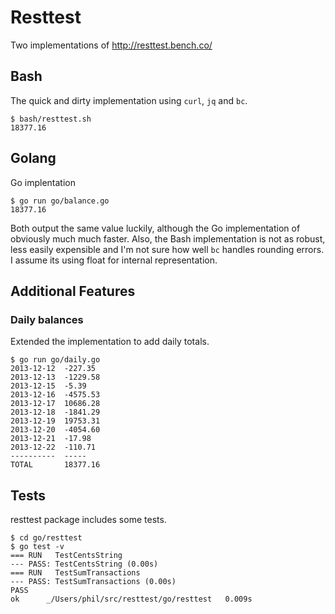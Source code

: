 # Resttest

Two implementations of http://resttest.bench.co/

## Bash

The quick and dirty implementation using `curl`, `jq` and `bc`.

```
$ bash/resttest.sh
18377.16
```

## Golang

Go implentation

```
$ go run go/balance.go
18377.16
```

Both output the same value luckily, although the Go implementation of obviously much much faster. Also, the Bash implementation is not as robust, less easily expensible and I'm not sure how well `bc` handles rounding errors. I assume its using float for internal representation.

## Additional Features

### Daily balances

Extended the implementation to add daily totals.

```
$ go run go/daily.go
2013-12-12	-227.35
2013-12-13	-1229.58
2013-12-15	-5.39
2013-12-16	-4575.53
2013-12-17	10686.28
2013-12-18	-1841.29
2013-12-19	19753.31
2013-12-20	-4054.60
2013-12-21	-17.98
2013-12-22	-110.71
----------	-----
TOTAL     	18377.16
```

## Tests

resttest package includes some tests.

```
$ cd go/resttest
$ go test -v
=== RUN   TestCentsString
--- PASS: TestCentsString (0.00s)
=== RUN   TestSumTransactions
--- PASS: TestSumTransactions (0.00s)
PASS
ok  	_/Users/phil/src/resttest/go/resttest	0.009s
```

